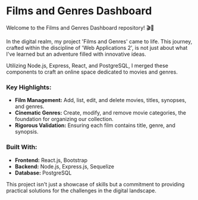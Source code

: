 # Films and Genres Dashboard

Welcome to the Films and Genres Dashboard repository! 🎬🎥

In the digital realm, my project 'Films and Genres' came to life. This journey, crafted within the discipline of 'Web Applications 2', is not just about what I've learned but an adventure filled with innovative ideas.

Utilizing Node.js, Express, React, and PostgreSQL, I merged these components to craft an online space dedicated to movies and genres.

### Key Highlights:

- **Film Management:** Add, list, edit, and delete movies, titles, synopses, and genres.
- **Cinematic Genres:** Create, modify, and remove movie categories, the foundation for organizing our collection.
- **Rigorous Validation:** Ensuring each film contains title, genre, and synopsis.

### Built With:

- **Frontend:** React.js, Bootstrap
- **Backend:** Node.js, Express.js, Sequelize
- **Database:** PostgreSQL

This project isn't just a showcase of skills but a commitment to providing practical solutions for the challenges in the digital landscape.

